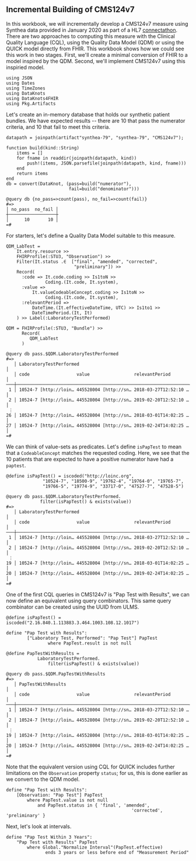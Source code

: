 ## Incremental Building of CMS124v7

In this workbook, we will incrementally develop a CMS124v7 measure using
Synthea data provided in January 2020 as part of a HL7 [connectathon](
https://github.com/DBCG/connectathon/tree/master/fhir3/supplemental-tests).
There are two approaches to computing this measure with the Clinical
Quality Language (CQL), using the Quality Data Model (QDM) or using the
QUICK model directly from FHIR. This workbook shows how we could see
this work in two stages. First, we'll create a minimal conversion of
FHIR to a model inspired by the QDM. Second, we'll implement CMS124v7
using this inspiried model.

    using JSON
    using Dates
    using TimeZones
    using DataKnots
    using DataKnots4FHIR
    using Pkg.Artifacts

Let's create an in-memory database that holds our synthetic patient
bundles. We have expected results -- there are 10 that pass the
numerator criteria, and 10 that fail to meet this criteria.

    datapath = joinpath(artifact"synthea-79", "synthea-79", "CMS124v7");

    function build(kind::String)
        items = []
        for fname in readdir(joinpath(datapath, kind))
            push!(items, JSON.parsefile(joinpath(datapath, kind, fname)))
        end
        return items
    end
    db = convert(DataKnot, (pass=build("numerator"),
                            fail=build("denominator")))

    @query db {no_pass=>count(pass), no_fail=>count(fail)}
    #=>
    │ no_pass  no_fail │
    ┼──────────────────┼
    │      10       10 │
    =#

For starters, let's define a Quality Data Model suitable to this
measure.

    QDM_LabTest =
        It.entry.resource >>
        FHIRProfile(:STU3, "Observation") >>
        Filter(It.status .∈  ["final", "amended", "corrected",
                              "preliminary"]) >>
        Record(
          :code => It.code.coding >> Is1toN >>
                   Coding.(It.code, It.system),
          :value =>
              It.valueCodeableConcept.coding >> Is1toN >>
                   Coding.(It.code, It.system),
          :relevantPeriod =>
              DateTime.(It.effectiveDateTime, UTC) >> Is1to1 >>
              DateTimePeriod.(It, It)
        ) >> Label(:LaboratoryTestPerformed)

    QDM = FHIRProfile(:STU3, "Bundle") >>
          Record(
             QDM_LabTest
          )

    @query db pass.$QDM.LaboratoryTestPerformed
    #=>
       │ LaboratoryTestPerformed                                          │
       │ code                  value                 relevantPeriod       │
    ───┼──────────────────────────────────────────────────────────────────┼
     1 │ 10524-7 [http://loin… 445528004 [http://sn… 2018-03-27T12:52:10 …│
     2 │ 10524-7 [http://loin… 445528004 [http://sn… 2019-02-20T12:52:10 …│
     ⋮
    26 │ 10524-7 [http://loin… 445528004 [http://sn… 2018-03-01T14:02:25 …│
    27 │ 10524-7 [http://loin… 445528004 [http://sn… 2019-02-24T14:02:25 …│
    =#

We can think of value-sets as predicates. Let's define ``isPapTest`` to
mean that a ``CodeableConcept`` matches the requested coding. Here, we
see that the 10 patients that are expected to have a positive numerator
have had a ``paptest``.

    @define isPapTest() = iscoded("http://loinc.org",
                  "10524-7", "18500-9", "19762-4", "19764-0", "19765-7",
                  "19766-5", "19774-9", "33717-0", "47527-7", "47528-5")

    @query db pass.$QDM.LaboratoryTestPerformed.
                 filter(isPapTest() & exists(value))
    #=>
       │ LaboratoryTestPerformed                                          │
       │ code                  value                 relevantPeriod       │
    ───┼──────────────────────────────────────────────────────────────────┼
     1 │ 10524-7 [http://loin… 445528004 [http://sn… 2018-03-27T12:52:10 …│
     2 │ 10524-7 [http://loin… 445528004 [http://sn… 2019-02-20T12:52:10 …│
     ⋮
    19 │ 10524-7 [http://loin… 445528004 [http://sn… 2018-03-01T14:02:25 …│
    20 │ 10524-7 [http://loin… 445528004 [http://sn… 2019-02-24T14:02:25 …│
    =#

One of the first CQL queries in CMS124v7 is "Pap Test with Results", we
can now define an equivalent using query combinators. This same query
combinator can be created using the UUID from ULMS.

    @define isPapTest() = iscoded("2.16.840.1.113883.3.464.1003.108.12.1017")


```CQL
define "Pap Test with Results":
        ["Laboratory Test, Performed": "Pap Test"] PapTest
                where PapTest.result is not null
```

    @define PapTestWithResults =
                LaboratoryTestPerformed.
                    filter(isPapTest() & exists(value))

    @query db pass.$QDM.PapTestWithResults
    #=>
       │ PapTestWithResults                                               │
       │ code                  value                 relevantPeriod       │
    ───┼──────────────────────────────────────────────────────────────────┼
     1 │ 10524-7 [http://loin… 445528004 [http://sn… 2018-03-27T12:52:10 …│
     2 │ 10524-7 [http://loin… 445528004 [http://sn… 2019-02-20T12:52:10 …│
     ⋮
    19 │ 10524-7 [http://loin… 445528004 [http://sn… 2018-03-01T14:02:25 …│
    20 │ 10524-7 [http://loin… 445528004 [http://sn… 2019-02-24T14:02:25 …│
    =#

Note that the equivalent version using CQL for QUICK includes further
limitations on the `Observation` property `status`; for us, this is done
earlier as we convert to the QDM model.

```CQL
define "Pap Test with Results":
	[Observation: "Pap Test"] PapTest
		where PapTest.value is not null
			and PapTest.status in { 'final', 'amended',
                                                'corrected', 'preliminary' }
```

Next, let's look at intervals.

```CQL
define "Pap Test Within 3 Years":
	"Pap Test with Results" PapTest
		where Global."Normalize Interval"(PapTest.effective)
               ends 3 years or less before end of "Measurement Period"
```

